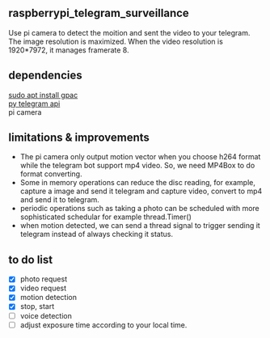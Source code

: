 ## raspberrypi_telegram_surveillance
Use pi camera to detect the moition and sent the video to your telegram. 
The image resolution is maximized. When the video resolution is 1920*7972, it manages framerate 8. 

## dependencies
[sudo apt install gpac](https://gpac.wp.imt.fr/tag/mp4box/)  
[py telegram api](https://github.com/eternnoir/pyTelegramBotAPI)  
pi camera

## limitations & improvements
* The pi camera only output motion vector when you choose h264 format while the telegram bot support mp4 video. So, we need MP4Box to do format converting.
* Some in memory operations can reduce the disc reading, for example, capture a image and send it telegram and capture video, convert to mp4 and send it to telegram.
* periodic operations such as taking a photo can be scheduled with more sophisticated schedular for example thread.Timer()
* when motion detected, we can send a thread signal to trigger sending it telegram instead of always checking it status. 

## to do list
- [x] photo request
- [x] video request
- [x] motion detection
- [x] stop, start
- [ ] voice detection
- [ ] adjust exposure time according to your local time.
